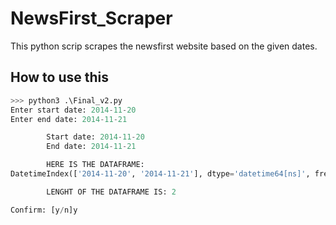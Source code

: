 # NewsFirst_Scraper
This python scrip scrapes the newsfirst website based on the given dates.

## How to use this
```python
>>> python3 .\Final_v2.py
Enter start date: 2014-11-20
Enter end date: 2014-11-21

        Start date: 2014-11-20
        End date: 2014-11-21

        HERE IS THE DATAFRAME:
DatetimeIndex(['2014-11-20', '2014-11-21'], dtype='datetime64[ns]', freq='D')

        LENGHT OF THE DATAFRAME IS: 2

Confirm: [y/n]y
  ```
  
